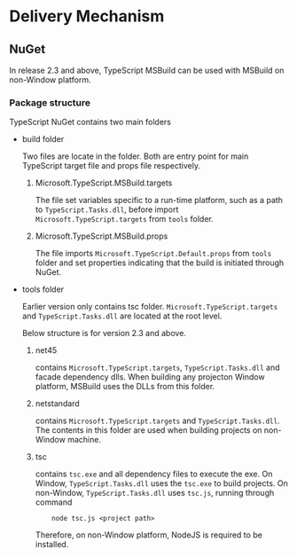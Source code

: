 # Delivery Mechanism

## NuGet

In release 2.3 and above, TypeScript MSBuild can be used with MSBuild on non-Window platform.

### Package structure

TypeScript NuGet contains two main folders

* build folder

    Two files are locate in the folder.
    Both are entry point for main TypeScript target file and props file respectively.

    1. Microsoft.TypeScript.MSBuild.targets

        The file set variables specific to a run-time platform, such as a path to `TypeScript.Tasks.dll`, before import `Microsoft.TypeScript.targets` from `tools` folder.

    2. Microsoft.TypeScript.MSBuild.props

        The file imports `Microsoft.TypeScript.Default.props` from `tools` folder and set properties indicating that the build is initiated through NuGet.

* tools folder
    
    Earlier version only contains tsc folder. `Microsoft.TypeScript.targets` and `TypeScript.Tasks.dll` are located at the root level.

    Below structure is for version 2.3 and above.
    1. net45

        contains `Microsoft.TypeScript.targets`, `TypeScript.Tasks.dll` and facade dependency dlls.
        When building any projecton Window platform, MSBuild uses the DLLs from this folder.

    2. netstandard

        contains `Microsoft.TypeScript.targets` and `TypeScript.Tasks.dll`.
        The contents in this folder are used when building projects on non-Window machine.

    3. tsc

        contains `tsc.exe` and all dependency files to execute the exe.
        On Window, `TypeScript.Tasks.dll` uses the `tsc.exe` to build projects.
        On non-Window, `TypeScript.Tasks.dll` uses `tsc.js`, running through command

        ```
            node tsc.js <project path>
        ```

        Therefore, on non-Window platform, NodeJS is required to be installed.